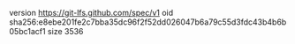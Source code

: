 version https://git-lfs.github.com/spec/v1
oid sha256:e8ebe201fe2c7bba35dc96f2f52dd026047b6a79c55d3fdc43b4b6b05bc1acf1
size 3536
